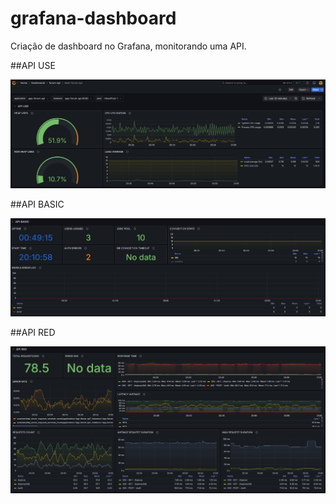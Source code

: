 # grafana-dashboard
Criação de dashboard no Grafana, monitorando uma API.

##API USE

![API USE](./img/api-use.png)


##API BASIC

![API BASIC](./img/api-basic.png)

##API RED

![API RED](./img/api-red.png)